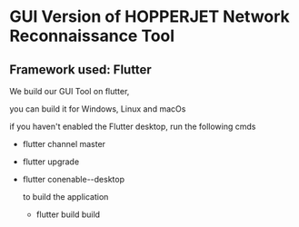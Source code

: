 # GUI Version of HOPPERJET Network Reconnaissance Tool

## Framework used: Flutter
We build our GUI Tool on flutter,

you can build it for Windows, Linux and macOs 

if you haven't enabled the Flutter desktop, run the following cmds
- flutter channel master
- flutter upgrade
- flutter conenable-<Platform>-desktop
  
  to build the application
  - flutter build <Platform> build
